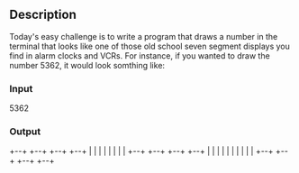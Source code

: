 ## Description
Today's easy challenge is to write a program that draws a number in the terminal that looks like one of those old school seven segment displays you find in alarm clocks and VCRs. For instance, if you wanted to draw the number 5362, it would look somthing like:

### Input
5362

### Output
+--+  +--+  +--+  +--+
|        |  |        |
|        |  |        |
+--+  +--+  +--+  +--+
   |     |  |  |  |
   |     |  |  |  |
+--+  +--+  +--+  +--+